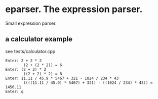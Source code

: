 # eparser. The expression parser.

Small expression parser.

## a calculator example 

see tests/calculator.cpp

```
Enter: 2 + 2 * 2
        (2 + (2 * 2)) = 6
Enter: (2 + 2) * 2
        ((2 + 2) * 2) = 8
Enter: 11.11 / 45.9 * 5467 + 321 - 1024 / 234 * 43
        ((((11.11 / 45.9) * 5467) + 321) - ((1024 / 234) * 43)) = 1456.11
Enter: q

```